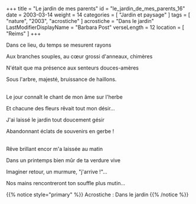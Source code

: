 +++
title = "Le jardin de mes parents"
id = "le_jardin_de_mes_parents_16"
date = 2003-03-14
weight = 14
categories = [ "Jardin et paysage" ]
tags = [ "nature", "2003", "acrostiche" ]
acrostiche = "Dans le jardin"
LastModifierDisplayName = "Barbara Post"
verseLength = 12
location = [ "Reims" ]
+++

Dans ce lieu, du temps se mesurent rayons

Aux branches souples, au cœur grossi d'anneaux, chimères

N'était que ma présence aux senteurs douces-amères

Sous l'arbre, majesté, bruissance de haillons.

 \
Le jour connaît le chant de mon âme sur l'herbe

Et chacune des fleurs rêvait tout mon désir...

J'ai laissé le jardin tout doucement gésir

Abandonnant éclats de souvenirs en gerbe !

 \
Rêve brillant encor m'a laissée au matin

Dans un printemps bien mûr de ta verdure vive

Imaginer retour, un murmure, "j'arrive !"...

Nos mains rencontreront ton souffle plus mutin...

{{% notice style="primary" %}}
Acrostiche : Dans le jardin
{{% /notice %}}

